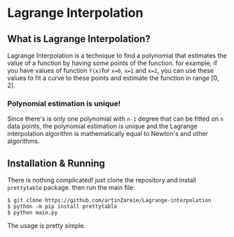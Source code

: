 # Lagrange Interpolation

## What is Lagrange Interpolation?
Lagrange Interpolation is a technique to find a polynomial that estimates the value of a function by having some points of the function. for example, if you have values of function `f(x)`for `x=0`, `x=1` and `x=2`, you can use these values to fit a curve to these points and estimate the function in range [0, 2]. 

### Polynomial estimation is unique!
Since there's is only one polynomial with `n-1` degree that can be fitted on `n` data points, the polynomial estimation is unique and the Lagrange interpolation algorithm is mathematically equal to Newton's and other algorithms.


## Installation & Running
There is nothing complicated! just clone the repository and install `prettytable` package. then run the main file:
```
$ git clone https://github.com/artinZareie/Lagrange-interpolation
$ python -m pip install prettytable
$ python main.py
```

The usage is pretty simple.
